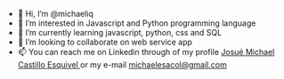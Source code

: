 - 👋 Hi, I’m @michaeliq
- 👀 I’m interested in Javascript and Python programming language
- 🌱 I’m currently learning javascript, python, css and SQL
- 💞️ I’m looking to collaborate on web service app
- 📫 You can reach me on Linkedin through of my profile <a href="https://www.linkedin.com/in/josu%C3%A9-michael-castillo-esquivel-a50980177/"> Josué Michael Castillo Esquivel </a> or my e-mail michaelesacol@gmail.com

<!---
michaeliq/michaeliq is a ✨ special ✨ repository because its `README.md` (this file) appears on your GitHub profile.
You can click the Preview link to take a look at your changes.
--->
